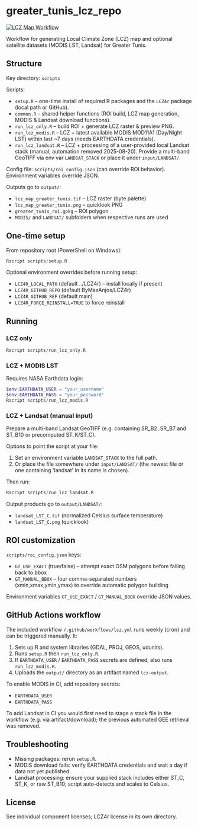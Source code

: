 # greater_tunis_lcz_repo

<!-- Badge will need repo rename on GitHub; update owner/name below after renaming repository if desired -->
[![LCZ Map Workflow](https://github.com/Ryu0Hasabusa/greater_tunis_lcz_repo/actions/workflows/lcz.yml/badge.svg)](https://github.com/Ryu0Hasabusa/greater_tunis_lcz_repo/actions/workflows/lcz.yml)

Workflow for generating Local Climate Zone (LCZ) map and optional satellite datasets (MODIS LST, Landsat) for Greater Tunis.

## Structure
Key directory: `scripts`

Scripts:
- `setup.R` – one-time install of required R packages and the `LCZ4r` package (local path or GitHub).
- `common.R` – shared helper functions (ROI build, LCZ map generation, MODIS & Landsat download functions).
- `run_lcz_only.R` – build ROI + generate LCZ raster & preview PNG.
- `run_lcz_modis.R` – LCZ + latest available MODIS MOD11A1 (Day/Night LST) within last ~7 days (needs EARTHDATA credentials).
- `run_lcz_landsat.R` – LCZ + processing of a user-provided local Landsat stack (manual; automation removed 2025-08-20).
	Provide a multi-band GeoTIFF via env var `LANDSAT_STACK` or place it under `input/LANDSAT/`.

Config file: `scripts/roi_config.json` (can override ROI behavior). Environment variables override JSON.

Outputs go to `output/`:
- `lcz_map_greater_tunis.tif` – LCZ raster (byte palette)
- `lcz_map_greater_tunis.png` – quicklook PNG
- `greater_tunis_roi.gpkg` – ROI polygon
- `MODIS/` and `LANDSAT/` subfolders when respective runs are used

## One-time setup
From repository root (PowerShell on Windows):

```powershell
Rscript scripts/setup.R
```

Optional environment overrides before running setup:
- `LCZ4R_LOCAL_PATH` (default ../LCZ4r) – install locally if present
- `LCZ4R_GITHUB_REPO` (default ByMaxAnjos/LCZ4r)
- `LCZ4R_GITHUB_REF` (default main)
- `LCZ4R_FORCE_REINSTALL=TRUE` to force reinstall

## Running

### LCZ only
```powershell
Rscript scripts/run_lcz_only.R
```

### LCZ + MODIS LST
Requires NASA Earthdata login:
```powershell
$env:EARTHDATA_USER = "your_username"
$env:EARTHDATA_PASS = "your_password"
Rscript scripts/run_lcz_modis.R
```

### LCZ + Landsat (manual input)
Prepare a multi-band Landsat GeoTIFF (e.g. containing SR_B2..SR_B7 and ST_B10 or precomputed ST_K/ST_C).

Options to point the script at your file:
1. Set an environment variable `LANDSAT_STACK` to the full path.
2. Or place the file somewhere under `input/LANDSAT/` (the newest file or one containing 'landsat' in its name is chosen).

Then run:
```powershell
Rscript scripts/run_lcz_landsat.R
```

Output products go to `output/LANDSAT/`:
- `landsat_LST_C.tif` (normalized Celsius surface temperature)
- `landsat_LST_C.png` (quicklook)

## ROI customization
`scripts/roi_config.json` keys:
- `GT_USE_EXACT` (true/false) – attempt exact OSM polygons before falling back to bbox
- `GT_MANUAL_BBOX` – four comma-separated numbers (xmin,xmax,ymin,ymax) to override automatic polygon building

Environment variables `GT_USE_EXACT` / `GT_MANUAL_BBOX` override JSON values.

## GitHub Actions workflow
The included workflow `/.github/workflows/lcz.yml` runs weekly (cron) and can be triggered manually. It:
1. Sets up R and system libraries (GDAL, PROJ, GEOS, udunits).
2. Runs `setup.R` then `run_lcz_only.R`.
3. If `EARTHDATA_USER` / `EARTHDATA_PASS` secrets are defined, also runs `run_lcz_modis.R`.
4. Uploads the `output/` directory as an artifact named `lcz-output`.

To enable MODIS in CI, add repository secrets:
- `EARTHDATA_USER`
- `EARTHDATA_PASS`

To add Landsat in CI you would first need to stage a stack file in the workflow (e.g. via artifact/download); the previous automated GEE retrieval was removed.

## Troubleshooting
- Missing packages: rerun `setup.R`.
- MODIS download fails: verify EARTHDATA credentials and wait a day if data not yet published.
- Landsat processing: ensure your supplied stack includes either ST_C, ST_K, or raw ST_B10; script auto-detects and scales to Celsius.

## License
See individual component licenses; LCZ4r license in its own directory.
